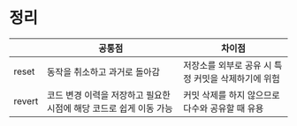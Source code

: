 <h1>정리</h1>

||공통점|차이점|
|---|---|---|
|reset|동작을 취소하고 과거로 돌아감|저장소를 외부로 공유 시 특정 커밋을 삭제하기에 위험|
|revert|코드 변경 이력을 저장하고 필요한 시점에 해당 코드로 쉽게 이동 가능|커밋 삭제를 하지 않으므로 다수와 공유할 때 유용|